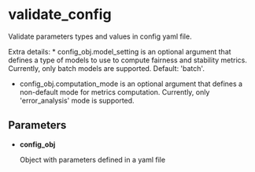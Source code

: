 # validate_config

Validate parameters types and values in config yaml file.

Extra details: * config_obj.model_setting is an optional argument that defines a type of models to use to compute fairness and stability metrics. Currently, only batch models are supported. Default: 'batch'. 

* config_obj.computation_mode is an optional argument that defines a non-default mode for metrics computation.   Currently, only 'error_analysis' mode is supported.

## Parameters

- **config_obj**

    Object with parameters defined in a yaml file




